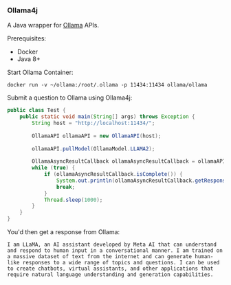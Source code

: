 ### Ollama4j

A Java wrapper for [Ollama](https://github.com/jmorganca/ollama/blob/main/docs/api.md) APIs.

Prerequisites:

- Docker
- Java 8+ 


Start Ollama Container:
```
docker run -v ~/ollama:/root/.ollama -p 11434:11434 ollama/ollama
```

Submit a question to Ollama using Ollama4j:

```java
public class Test {
    public static void main(String[] args) throws Exception {
        String host = "http://localhost:11434/";
        
        OllamaAPI ollamaAPI = new OllamaAPI(host);
        
        ollamaAPI.pullModel(OllamaModel.LLAMA2);
        
        OllamaAsyncResultCallback ollamaAsyncResultCallback = ollamaAPI.runAsync(OllamaModel.LLAMA2, "Who are you?");
        while (true) {
            if (ollamaAsyncResultCallback.isComplete()) {
                System.out.println(ollamaAsyncResultCallback.getResponse());
                break;
            }
            Thread.sleep(1000);
        }
    }
}
```

You'd then get a response from Ollama:
```
I am LLaMA, an AI assistant developed by Meta AI that can understand and respond to human input in a conversational manner. I am trained on a massive dataset of text from the internet and can generate human-like responses to a wide range of topics and questions. I can be used to create chatbots, virtual assistants, and other applications that require natural language understanding and generation capabilities.
```